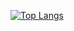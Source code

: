 
[![Top Langs](https://github-readme-stats.vercel.app/api/top-langs/?username=EternalQuasar0206&langs_count=15&layout=compact&theme=dark)](https://github.com/anuraghazra/github-readme-stats)
